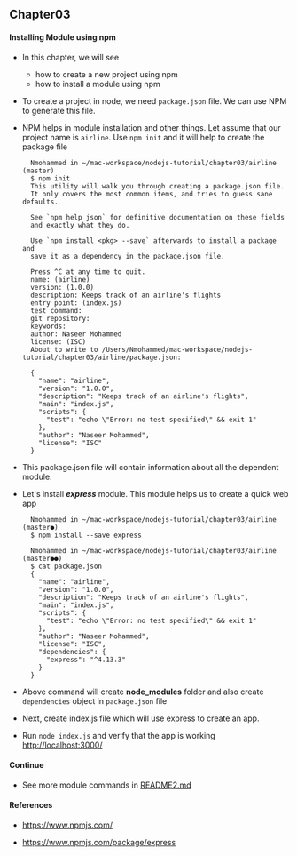 ## Chapter03 

#### Installing Module using npm

- In this chapter, we will see
	- how to create a new project using npm
	- how to install a module using npm

- To create a project in node, we need `package.json` file. We can use NPM to generate this file. 

- NPM helps in module installation and other things. Let assume that our project name is `airline`. Use `npm init` and it will help to create the package file


		Nmohammed in ~/mac-workspace/nodejs-tutorial/chapter03/airline (master)
        $ npm init
        This utility will walk you through creating a package.json file.
        It only covers the most common items, and tries to guess sane defaults.

        See `npm help json` for definitive documentation on these fields
        and exactly what they do.

        Use `npm install <pkg> --save` afterwards to install a package and
        save it as a dependency in the package.json file.

        Press ^C at any time to quit.
        name: (airline)
        version: (1.0.0)
        description: Keeps track of an airline's flights
        entry point: (index.js)
        test command:
        git repository:
        keywords:
        author: Naseer Mohammed
        license: (ISC)
        About to write to /Users/Nmohammed/mac-workspace/nodejs-tutorial/chapter03/airline/package.json:

        {
          "name": "airline",
          "version": "1.0.0",
          "description": "Keeps track of an airline's flights",
          "main": "index.js",
          "scripts": {
            "test": "echo \"Error: no test specified\" && exit 1"
          },
          "author": "Naseer Mohammed",
          "license": "ISC"
        }
 
- This package.json file will contain information about all the dependent module. 

- Let's install ***express*** module. This module helps us to create a quick web app

		Nmohammed in ~/mac-workspace/nodejs-tutorial/chapter03/airline (master●)
		$ npm install --save express 

		Nmohammed in ~/mac-workspace/nodejs-tutorial/chapter03/airline (master●●)
        $ cat package.json
        {
          "name": "airline",
          "version": "1.0.0",
          "description": "Keeps track of an airline's flights",
          "main": "index.js",
          "scripts": {
            "test": "echo \"Error: no test specified\" && exit 1"
          },
          "author": "Naseer Mohammed",
          "license": "ISC",
          "dependencies": {
            "express": "^4.13.3"
          }
        }
 - Above command will create **node_modules** folder and also create `dependencies` object in `package.json` file
 
 - Next, create index.js file which will use express to create an app.
 
 - Run `node index.js` and verify that the app is working <http://localhost:3000/>
 
#### Continue

- See more module commands in [README2.md](README2.md) 

#### References

- <https://www.npmjs.com/>

- <https://www.npmjs.com/package/express>